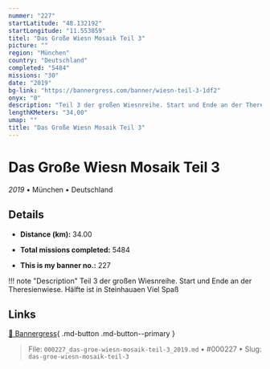 ```yaml
---
nummer: "227"
startLatitude: "48.132192"
startLongitude: "11.553859"
titel: "Das Große Wiesn Mosaik Teil 3"
picture: ""
region: "München"
country: "Deutschland"
completed: "5484"
missions: "30"
date: "2019"
bg-link: "https://bannergress.com/banner/wiesn-teil-3-1df2"
onyx: "0"
description: "Teil 3 der großen Wiesnreihe. Start und Ende an der Theresienwiese. Hälfte ist in Steinhauaen Viel Spaß"
lengthKMeters: "34,00"
umap: ""
title: "Das Große Wiesn Mosaik Teil 3"
---
```

# Das Große Wiesn Mosaik Teil 3

*2019* • München • Deutschland



## Details
- **Distance (km):** 34.00

- **Total missions completed:** 5484
- **This is my banner no.:** 227


!!! note "Description"
    Teil 3 der großen Wiesnreihe. Start und Ende an der Theresienwiese. Hälfte ist in Steinhauaen Viel Spaß



## Links
[🔗 Bannergress](https://bannergress.com/banner/wiesn-teil-3-1df2){ .md-button .md-button--primary }



> File: `000227_das-groe-wiesn-mosaik-teil-3_2019.md` • #000227 • Slug: `das-groe-wiesn-mosaik-teil-3`

